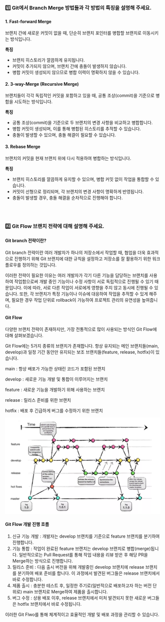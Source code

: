 ### **1️⃣ Git에서 Branch Merge 방법들과 각 방법의 특징을 설명해 주세요.**


#### **1. Fast-forward Merge**

브랜치 간에 새로운 커밋이 없을 때, 단순히 브랜치 포인터를 병합할 브랜치로 이동시키는 방식입니다.

**특징**

-   브랜치 히스토리가 깔끔하게 유지됩니다.
-   커밋이 추가되지 않으며, 브랜치 간에 충돌이 발생하지 않습니다.
-   병합 커밋이 생성되지 않으므로 병합 이력이 명확하지 않을 수 있습니다.


#### **2. 3-way-Merge (Recursive Merge)**

브랜치들이 각각 독립적인 커밋을 포함하고 있을 때, 공통 조상(commit)을 기준으로 병합을 시도하는 방식입니다.

**특징**

-   공통 조상(commit)을 기준으로 두 브랜치의 변경 사항을 비교하고 병합합니다.
-   병합 커밋이 생성되며, 이를 통해 병합된 히스토리를 추적할 수 있습니다.
-   충돌이 발생할 수 있으며, 충돌 해결이 필요할 수 있습니다.


#### **3. Rebase Merge**

브랜치의 커밋을 현재 브랜치 위에 다시 적용하여 병합하는 방식입니다.

**특징**

-   브랜치 히스토리를 깔끔하게 유지할 수 있으며, 병합 커밋 없이 작업을 통합할 수 있습니다.
-   커밋이 선형으로 정리되며, 각 브랜치의 변경 사항이 명확하게 반영됩니다.
-   충돌이 발생할 경우, 충돌 해결을 순차적으로 진행해야 합니다.


<br><br>


### **2️⃣ Git Flow 브랜치 전략에 대해 설명해 주세요.**


#### **Git branch 전략이란?**

Git branch 전략이란 여러 개발자가 하나의 저장소에서 작업할 때, 협업을 더욱 효과적으로 진행하기 위해 Git 브랜치에 대한 규칙을 설정하고 저장소를 잘 활용하기 위한 워크플로우를 정의하는 것입니다.

이러한 전략이 필요한 이유는 여러 개발자가 각기 다른 기능을 담당하는 브랜치를 사용하여 작업함으로써 개발 중인 기능이나 수정 사항이 서로 독립적으로 진행될 수 있기 때문입니다. 이에 따라, 서로 다른 작업이 서로에게 영향을 주지 않고 동시에 진행될 수 있습니다. 또한, 각 브랜치가 특정 기능이나 이슈에 대응하여 작업을 추적할 수 있게 해주며, 필요한 경우 작업 단위로 rollback이 가능하여 프로젝트 관리의 유연성을 높여줍니다.


#### **Git Flow**

다양한 브랜치 전략이 존재하지만, 가장 전통적으로 많이 사용되는 방식인 Git Flow에 대해 살펴보겠습니다.

Git Flow에는 5가지 종류의 브랜치가 존재합니다. 항상 유지되는 메인 브랜치들(main, develop)과 일정 기간 동안만 유지되는 보조 브랜치들(feature, release, hotfix)이 있습니다.

main : 항상 배포가 가능한 상태린 코드가 포함된 브랜치

develop : 새로운 기능 개발 및 통합이 이루어지는 브랜치

feature : 새로운 기능을 개발하기 위해 사용하는 브랜치

release : 릴리스 준비를 위한 브랜치

hotfix : 배포 후 긴급하게 버그를 수정하기 위한 브랜치


<img src="./git-flow_overall_graph.png" alt="Git-Flow" width="600px">


#### **Git Flow 개발 진행 흐름**

1.  신규 기능 개발 : 개발자는 develop 브랜치를 기준으로 feature 브랜치를 분기하여 진행합니다.
2.  기능 통합 : 작업이 완료된 feature 브랜치는 develop 브랜치로 병합(merge)됩니다. 일반적으로는 Pull Request를 통해 작업 내용을 리뷰 받은 후 해당 PR을 Merge하는 방식으로 진행합니다.
3.  릴리스 준비 : 다음 출시 버전을 위해 개발중인 develop 브랜치에 release 브랜치를 분기하여 배포 준비를 합니다. 이 과정에서 발견된 버그들은 release 브랜치에서 바로 수정합니다.
4.  제품 출시 : 충분한 테스트 후, 일정한 주기로(일반적으로 배포하고자 하는 버전 단위로) main 브랜치로 Merge하여 제품을 출시합니다.
5.  버그 수정 : 상용 배포 이후, release 브랜치에서 미처 발견되지 못한 새로운 버그들은 hotfix 브랜치에서 바로 수정됩니다.

이러한 Git Flwo를 통해 체계적이고 효율적인 개발 및 배포 과정을 관리할 수 있습니다.